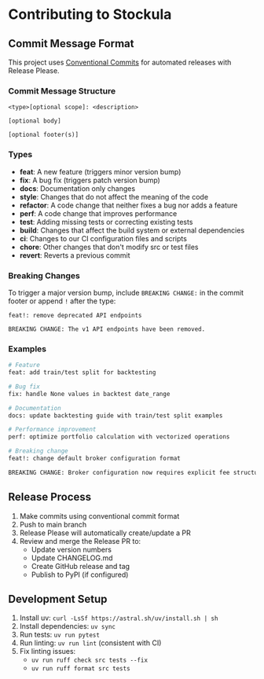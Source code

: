 # Contributing to Stockula

## Commit Message Format

This project uses [Conventional Commits](https://www.conventionalcommits.org/) for automated releases with Release Please.

### Commit Message Structure

```
<type>[optional scope]: <description>

[optional body]

[optional footer(s)]
```

### Types

- **feat**: A new feature (triggers minor version bump)
- **fix**: A bug fix (triggers patch version bump)
- **docs**: Documentation only changes
- **style**: Changes that do not affect the meaning of the code
- **refactor**: A code change that neither fixes a bug nor adds a feature
- **perf**: A code change that improves performance
- **test**: Adding missing tests or correcting existing tests
- **build**: Changes that affect the build system or external dependencies
- **ci**: Changes to our CI configuration files and scripts
- **chore**: Other changes that don't modify src or test files
- **revert**: Reverts a previous commit

### Breaking Changes

To trigger a major version bump, include `BREAKING CHANGE:` in the commit footer or append `!` after the type:

```
feat!: remove deprecated API endpoints

BREAKING CHANGE: The v1 API endpoints have been removed.
```

### Examples

```bash
# Feature
feat: add train/test split for backtesting

# Bug fix
fix: handle None values in backtest date_range

# Documentation
docs: update backtesting guide with train/test split examples

# Performance improvement
perf: optimize portfolio calculation with vectorized operations

# Breaking change
feat!: change default broker configuration format

BREAKING CHANGE: Broker configuration now requires explicit fee structure definition
```

## Release Process

1. Make commits using conventional commit format
1. Push to main branch
1. Release Please will automatically create/update a PR
1. Review and merge the Release PR to:
   - Update version numbers
   - Update CHANGELOG.md
   - Create GitHub release and tag
   - Publish to PyPI (if configured)

## Development Setup

1. Install uv: `curl -LsSf https://astral.sh/uv/install.sh | sh`
1. Install dependencies: `uv sync`
1. Run tests: `uv run pytest`
1. Run linting: `uv run lint` (consistent with CI)
1. Fix linting issues:
   - `uv run ruff check src tests --fix`
   - `uv run ruff format src tests`
